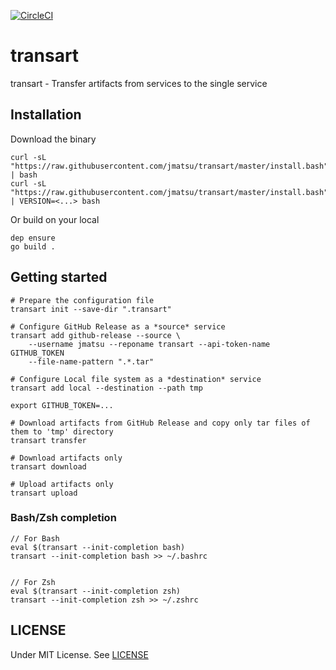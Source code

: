 [![CircleCI](https://circleci.com/gh/jmatsu/artifact-transfer/tree/master.svg?style=svg)](https://circleci.com/gh/jmatsu/artifact-transfer/tree/master)

# transart

transart - Transfer artifacts from services to the single service


## Installation

Download the binary

```
curl -sL "https://raw.githubusercontent.com/jmatsu/transart/master/install.bash" | bash
curl -sL "https://raw.githubusercontent.com/jmatsu/transart/master/install.bash" | VERSION=<...> bash
```

Or build on your local

```
dep ensure
go build .
```

## Getting started

```
# Prepare the configuration file
transart init --save-dir ".transart"

# Configure GitHub Release as a *source* service
transart add github-release --source \
    --username jmatsu --reponame transart --api-token-name GITHUB_TOKEN
    --file-name-pattern ".*.tar"

# Configure Local file system as a *destination* service
transart add local --destination --path tmp

export GITHUB_TOKEN=...

# Download artifacts from GitHub Release and copy only tar files of them to 'tmp' directory
transart transfer

# Download artifacts only
transart download

# Upload artifacts only
transart upload
```

### Bash/Zsh completion

```
// For Bash
eval $(transart --init-completion bash)
transart --init-completion bash >> ~/.bashrc


// For Zsh
eval $(transart --init-completion zsh)
transart --init-completion zsh >> ~/.zshrc
```

## LICENSE

Under MIT License. See [LICENSE](./LICENSE)
